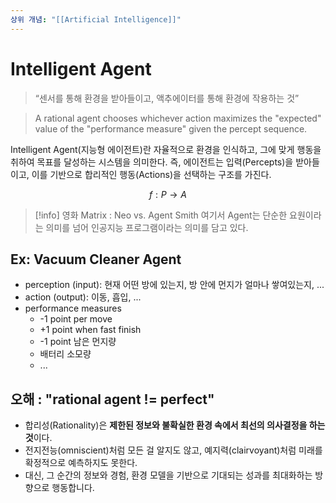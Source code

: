 ```yaml
---
상위 개념: "[[Artificial Intelligence]]"
---
```

# Intelligent Agent
> “센서를 통해 환경을 받아들이고, 액추에이터를 통해 환경에 작용하는 것”

> A rational agent chooses whichever action maximizes the "expected" value of the "performance measure" given the percept sequence.

Intelligent Agent(지능형 에이전트)란 자율적으로 환경을 인식하고, 그에 맞게 행동을 취하여 목표를 달성하는 시스템을 의미한다. 즉, 에이전트는 입력(Percepts)을 받아들이고, 이를 기반으로 합리적인 행동(Actions)을 선택하는 구조를 가진다.

$$ f: P \rightarrow A $$

> [!info] 영화 Matrix : Neo vs. Agent Smith
> 여기서 Agent는 단순한 요원이라는 의미를 넘어 인공지능 프로그램이라는 의미를 담고 있다.


## Ex: Vacuum Cleaner Agent
* perception (input): 현재 어떤 방에 있는지, 방 안에 먼지가 얼마나 쌓여있는지, ... 
* action (output): 이동, 흡입, ...
* performance measures
	* -1 point per move
	* +1 point when fast finish 
	* -1 point 남은 먼지량
	* 배터리 소모량 
	* ...

## 오해 : "rational agent != perfect"
- 합리성(Rationality)은 **제한된 정보와 불확실한 환경 속에서 최선의 의사결정을 하는 것**이다.
- 전지전능(omniscient)처럼 모든 걸 알지도 않고, 예지력(clairvoyant)처럼 미래를 확정적으로 예측하지도 못한다.
- 대신, 그 순간의 정보와 경험, 환경 모델을 기반으로 기대되는 성과를 최대화하는 방향으로 행동합니다.